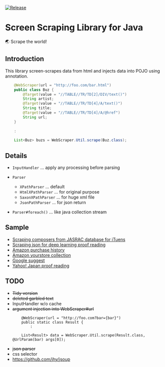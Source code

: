 [![Release](https://jitpack.io/v/umjammer/vavi-util-screenscraping.svg)](https://jitpack.io/#umjammer/vavi-util-screenscraping)

# Screen Scraping Library for Java

🌏 Scrape the world!

## Introduction

This library screen-scrapes data from html and injects data into POJO using annotation.

```java
    @WebScraper(url = "http://foo.com/bar.html")
    public class Buz {
        @Target(value = "//TABLE//TR/TD[2]/DIV/text()")
        String artist;
        @Target(value = "//TABLE//TR/TD[4]/A/text()")
        String title;
        @Target(value = "//TABLE//TR/TD[4]/A/@href")
        String url;
    }
    
    :
    
    List<Buz> buzs = WebScraper.Util.scrape(Buz.class);
```

## Details

 * `InputHandler` ... apply any processing before parsing

 * `Parser`

    * `XPathParser` ... default
    * `HtmlXPathParser` ... for original purpose
    * `SaxonXPathParser` ... for huge xml file
    * `JsonPathParser` ... for json return

 * `Parser#foreach()` ... like java collection stream

## Sample

 * [Scraping composers from JASRAC database for iTuens](https://github.com/umjammer/vavi-util-screenscraping/wiki)
 * [Scraping json for deep learning proof reading](https://github.com/umjammer/umjammer/blob/wiki/DeepLearningProofReading.md)
 * [Amazon purchase history](https://github.com/umjammer/vavi-util-screenscraping/blob/master/src/test/java/AmazonPurchaseHistory.java)
 * [Amazon yourstore collection](https://github.com/umjammer/vavi-util-screenscraping/blob/master/src/test/java/Amazon.java)
 * [Google suggest](https://github.com/umjammer/vavi-util-screenscraping/blob/master/src/test/java/GoogleSuggest.java)
 * [Yahoo! Japan proof reading](https://github.com/umjammer/vavi-util-screenscraping/blob/master/src/test/java/YahooJapanKouseiV1.java)

## TODO

 * ~~Tidy version~~
 * ~~deleted garbled text~~
 * InputHandler w/o cache
 * ~~argument injection into WebScraper#url~~
    ```
        @WebScraper(url = "http://foo.com?bar={bar}")
        public static class Result {
            :

        List<Result> data = WebScraper.Util.scrape(Result.class, @UrlParam(bar) args[0]);
    ```
 * ~~json parser~~
 * css selector
 * https://github.com/jhy/jsoup
